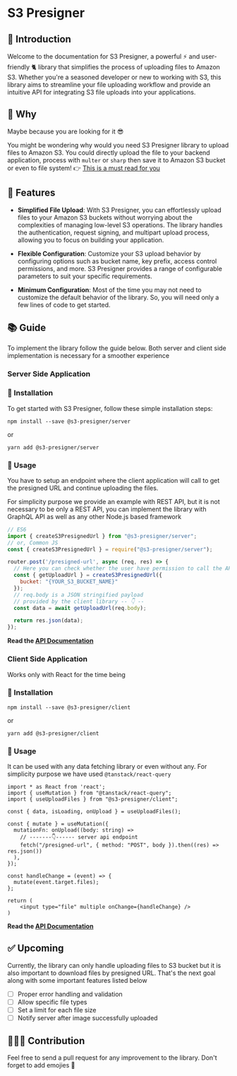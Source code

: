 # S3 Presigner

## 👋 Introduction
Welcome to the documentation for S3 Presigner, a powerful ⚡️ and user-friendly 🐈 library that simplifies the process of uploading files to Amazon S3. Whether you're a seasoned developer or new to working with S3, this library aims to streamline your file uploading workflow and provide an intuitive API for integrating S3 file uploads into your applications.

## 🤨 Why

Maybe because you are looking for it 😎

You might be wondering why would you need S3 Presigner library to upload files to Amazon S3. You could directly upload the file to your backend application, process with `multer` or `sharp` then save it to Amazon S3 bucket or even to file system! 👉 [This is a must read for you](./docs/presigned-url.md)

## 🎉 Features

- **Simplified File Upload**: With S3 Presigner, you can effortlessly upload files to your Amazon S3 buckets without worrying about the complexities of managing low-level S3 operations. The library handles the authentication, request signing, and multipart upload process, allowing you to focus on building your application.

- **Flexible Configuration**: Customize your S3 upload behavior by configuring options such as bucket name, key prefix, access control permissions, and more. S3 Presigner provides a range of configurable parameters to suit your specific requirements.

- **Minimum Configuration**: Most of the time you may not need to customize the default behavior of the library. So, you will need only a few lines of code to get started.


## 📚 Guide 
To implement the library follow the guide below. Both server and client side implementation is necessary for a smoother experience

### Server Side Application
### 🎯 Installation
To get started with S3 Presigner, follow these simple installation steps:

```shell
npm install --save @s3-presigner/server
```
or 
```shell
yarn add @s3-presigner/server
```

### 💅 Usage

You have to setup an endpoint where the client application will call to get the presigned URL and continue uploading the files.

For simplicity purpose we provide an example with REST API, but it is not necessary to be only a REST API, you can implement the library with GraphQL API as well as any other Node.js based framework

```js
// ES6
import { createS3PresignedUrl } from "@s3-presigner/server";
// or, Common JS
const { createS3PresignedUrl } = require("@s3-presigner/server");

router.post('/presigned-url', async (req, res) => {
  // Here you can check whether the user have permission to call the API endpoint
  const { getUploadUrl } = createS3PresignedUrl({
    bucket: "{YOUR_S3_BUCKET_NAME}"
  });
  // req.body is a JSON stringified payload 
  // provided by the client library -- 👇 --
  const data = await getUploadUrl(req.body);

  return res.json(data);
});
```

**Read the [API Documentation](./packages/server/README.md#api-documentation)**


### Client Side Application

Works only with React for the time being

### 🎯 Installation
```shell
npm install --save @s3-presigner/client
```
or 
```shell
yarn add @s3-presigner/client
```

### 💅 Usage 

It can be used with any data fetching library or even without any. For simplicity purpose we have used `@tanstack/react-query`

```tsx
import * as React from 'react';
import { useMutation } from "@tanstack/react-query";
import { useUploadFiles } from "@s3-presigner/client";

const { data, isLoading, onUpload } = useUploadFiles();

const { mutate } = useMutation({
  mutationFn: onUpload((body: string) =>
    // -------👇------ server api endpoint
    fetch("/presigned-url", { method: "POST", body }).then((res) => res.json())
  ),
});

const handleChange = (event) => {
  mutate(event.target.files);
};

return (
    <input type="file" multiple onChange={handleChange} />
)
```

**Read the [API Documentation](./packages/client/README.md#api-documentation)**


## ✅ Upcoming

Currently, the library can only handle uploading files to S3 bucket but it is also important to download files by presigned URL. That's the next goal along with some important features listed below

- [ ] Proper error handling and validation
- [ ] Allow specific file types
- [ ] Set a limit for each file size
- [ ] Notify server after image successfully uploaded

## 🧑🏻‍💻 Contribution 

Feel free to send a pull request for any improvement to the library. Don't forget to add emojies 🙌